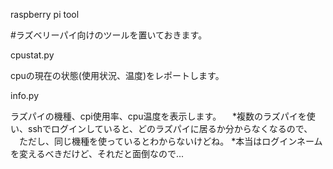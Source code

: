 raspberry pi tool


#ラズベリーパイ向けのツールを置いておきます。

cpustat.py

  cpuの現在の状態(使用状況、温度)をレポートします。
  
info.py

  ラズパイの機種、cpi使用率、cpu温度を表示します。
 　*複数のラズパイを使い、sshでログインしていると、どのラズパイに居るか分からなくなるので、
  　ただし、同じ機種を使っているとわからないけどね。
   *本当はログインネームを変えるべきだけど、それだと面倒なので...
   
   
   
   

